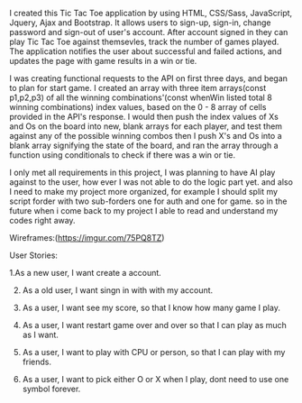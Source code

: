 
I created this Tic Tac Toe application by using HTML, CSS/Sass, JavaScript, Jquery, Ajax and Bootstrap. It allows users to sign-up, sign-in, change password and sign-out of user's account. After account signed in they can play Tic Tac Toe against themsevles, track the number of games played. The application notifies the user about successful and failed actions, and updates the page with game results in a win or tie.

I was creating functional requests to the API on first three days, and began to plan for start game. I created an array with three item arrays(const p1,p2,p3) of all the winning combinations'(const whenWin listed total 8 winning combinations) index values, based on the 0 - 8 array of cells provided in the API's response. I would then push the index values of Xs and Os on the board into new, blank arrays for each player, and test them against any of the possible winning combos then I push X's and Os into a blank array signifying the state of the board, and ran the array through a function using conditionals to check if there was a win or tie.


I only met all requirements in this project, I was planning
to have AI play against to the user, how ever I was not able to do the logic part yet. and also I need to make my project more organized, for example I should split my script forder with two sub-forders one for auth and one for game. so in the future when i come back to my project I able to read and understand my codes right away.

Wireframes:(https://imgur.com/75PQ8TZ)

User Stories:

1.As a new user, I want create a account.

2. As a old user, I want singn in with with my account.

3. As a user, I want see my score, so that I know how many game I play.

4. As a user, I want restart game over and over so that I can play as much as I want.

5. As a user, I want to play with CPU or person, so that I can play with my friends.

6. As a user, I want to pick either O or X when I play, dont need to use one symbol forever.
